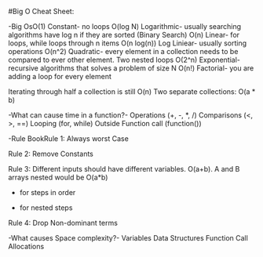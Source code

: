 #Big O Cheat Sheet:

-Big OsO(1) Constant- no loops
O(log N) Logarithmic- usually searching algorithms have log n if they are sorted (Binary Search)
O(n) Linear- for loops, while loops through n items
O(n log(n)) Log Liniear- usually sorting operations
O(n^2) Quadratic- every element in a collection needs to be compared to ever other element. Two nested loops
O(2^n) Exponential- recursive algorithms that solves a problem of size N
O(n!) Factorial- you are adding a loop for every element

Iterating through half a collection is still O(n)
Two separate collections: O(a * b)

-What can cause time in a function?-
Operations (+, -, *, /)
Comparisons (<, >, ==)
Looping (for, while)
Outside Function call (function())

-Rule BookRule 1: Always worst Case

Rule 2: Remove Constants

Rule 3: Different inputs should have different variables. O(a+b). A and B arrays nested would be
O(a*b)
+ for steps in order
* for nested steps

Rule 4: Drop Non-dominant terms

-What causes Space complexity?-
Variables
Data Structures
Function Call
Allocations